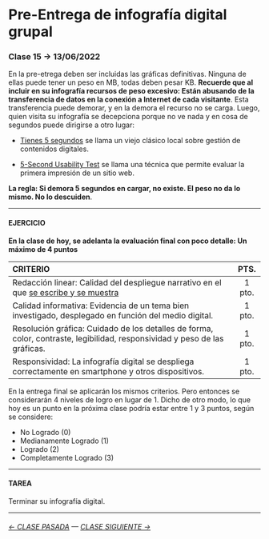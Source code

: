 # Pre-Entrega de infografía digital grupal

### Clase 15 → 13/06/2022

En la pre-etrega deben ser incluidas las gráficas definitivas. Ninguna de ellas puede tener un peso en MB, todas deben pesar KB. **Recuerde que al incluir en su infografía recursos de peso excesivo: Están abusando de la transferencia de datos en la conexión a Internet de cada visitante**. Esta transferencia puede demorar, y en la demora el recurso no se carga. Luego, quien visita su infografía se decepciona porque no ve nada y en cosa de segundos puede dirigirse a otro lugar:

- [Tienes 5 segundos](http://www.tienes5segundos.cl/) se llama un viejo clásico local sobre gestión de contenidos digitales. 

- [5-Second Usability Test](https://www.nngroup.com/videos/5-second-usability-test/) se llama una técnica que permite evaluar la primera impresión de un sitio web. 

**La regla: Si demora 5 segundos en cargar, no existe. El peso no da lo mismo. No lo descuiden**.

- - - - - - - - - - - 

#### EJERCICIO

**En la clase de hoy, se adelanta la evaluación final con poco detalle: Un máximo de 4 puntos** 

| CRITERIO | PTS.  |
|:---------|:-----:|
| Redacción linear: Calidad del despliegue narrativo en el que [se escribe y se muestra](https://www.youtube.com/watch?v=iEB3oILm-qQ&t=2010s) | 1 pto. |
| Calidad informativa: Evidencia de un tema bien investigado, desplegado en función del medio digital. | 1 pto. |
| Resolución gráfica: Cuidado de los detalles de forma, color, contraste, legibilidad, responsividad y peso de las gráficas. | 1 pto. |
| Responsividad: La infografía digital se despliega correctamente en smartphone y otros dispositivos. | 1 pto. |

En la entrega final se aplicarán los mismos criterios. Pero entonces se considerarán 4 niveles de logro en lugar de 1. Dicho de otro modo, lo que hoy es un punto en la próxima clase podría estar entre 1 y 3 puntos, según se considere:

- No Logrado (0)
- Medianamente Logrado (1)
- Logrado (2)
- Completamente Logrado (3)

- - - - - - - - - - - 

#### TAREA

Terminar su infografía digital.

- - - - - - - - - - -

###### [← CLASE PASADA](https://github.com/profesorfaco/dno075-2022-1/tree/main/clase-14) — [CLASE SIGUIENTE →](https://github.com/profesorfaco/dno075-2022-1/tree/main/clase-18)
